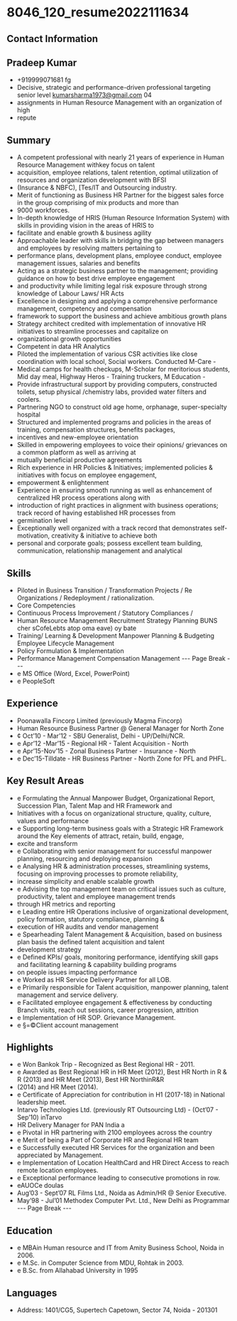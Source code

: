 # 8046_120_resume2022111634

## Contact Information



## Pradeep Kumar

* +919999071681 fg
* Decisive, strategic and performance-driven professional targeting senior level kumarsharma1973@gmail.com 04
* assignments in Human Resource Management with an organization of high
* repute


## Summary

* A competent professional with nearly 21 years of experience in Human Resource Management withkey focus on talent
* acquisition, employee relations, talent retention, optimal utilization of resources and organization development with BFSI
* (Insurance & NBFC), [Tes/IT and Outsourcing industry.
* Merit of functioning as Business HR Partner for the biggest sales force in the group comprising of mix products and more than
* 9000 workforces.
* In-depth knowledge of HRIS (Human Resource Information System) with skills in providing vision in the areas of HRIS to
* facilitate and enable growth & business agility
* Approachable leader with skills in bridging the gap between managers and employees by resolving matters pertaining to
* performance plans, development plans, employee conduct, employee management issues, salaries and benefits
* Acting as a strategic business partner to the management; providing guidance on how to best drive employee engagement
* and productivity while limiting legal risk exposure through strong knowledge of Labour Laws/ HR Acts
* Excellence in designing and applying a comprehensive performance management, competency and compensation
* framework to support the business and achieve ambitious growth plans
* Strategy architect credited with implementation of innovative HR initiatives to streamline processes and capitalize on
* organizational growth opportunities
* Competent in data HR Analytics
* Piloted the implementation of various CSR activities like close coordination with local school, Social workers. Conducted M-Care -
* Medical camps for health checkups, M-Scholar for meritorious students, Mid day meal, Highway Heros - Training truckers, M Education -
* Provide infrastructural support by providing computers, constructed toilets, setup physical /chemistry labs, provided water filters and coolers.
* Partnering NGO to construct old age home, orphanage, super-specialty hospital
* Structured and implemented programs and policies in the areas of training, compensation structures, benefits packages,
* incentives and new-employee orientation
* Skilled in empowering employees to voice their opinions/ grievances on a common platform as well as arriving at
* mutually beneficial productive agreements
* Rich experience in HR Policies & Initiatives; implemented policies & initiatives with focus on employee engagement,
* empowerment & enlightenment
* Experience in ensuring smooth running as well as enhancement of centralized HR process operations along with
* introduction of right practices in alignment with business operations; track record of having established HR processes from
* germination level
* Exceptionally well organized with a track record that demonstrates self-motivation, creativity & initiative to achieve both
* personal and corporate goals; possess excellent team building, communication, relationship management and analytical


## Skills

* Piloted in Business Transition / Transformation Projects / Re Organizations / Redeployment / rationalization.
* Core Competencies
* Continuous Process Improvement / Statutory Compliances /
* Human Resource Management Recruitment Strategy Planning BUNS cher sCofeLebts atop oma eave) oy bate
* Training/ Learning & Development Manpower Planning & Budgeting Employee Lifecycle Management
* Policy Formulation & Implementation
* Performance Management Compensation Management
--- Page Break ---
* e MS Office (Word, Excel, PowerPoint)
* e PeopleSoft


## Experience

* Poonawalla Fincorp Limited (previously Magma Fincorp)
* Human Resource Business Partner @ General Manager for North Zone
* ¢ Oct’10 - Mar’12 - SBU Generalist, Delhi - UP/Delhi/NCR.
* e Apr’12 -Mar’15 - Regional HR - Talent Acquisition - North
* e Apr’15-Nov’15 - Zonal Business Partner - Insurance - North
* e Dec’15-Tilldate - HR Business Partner - North Zone for PFL and PHFL.


## Key Result Areas

* e Formulating the Annual Manpower Budget, Organizational Report, Succession Plan, Talent Map and HR Framework and
* Initiatives with a focus on organizational structure, quality, culture, values and performance
* e Supporting long-term business goals with a Strategic HR Framework around the Key elements of attract, retain, build, engage,
* excite and transform
* e Collaborating with senior management for successful manpower planning, resourcing and deploying expansion
* e Analysing HR & administration processes, streamlining systems, focusing on improving processes to promote reliability,
* increase simplicity and enable scalable growth
* e Advising the top management team on critical issues such as culture, productivity, talent and employee management trends
* through HR metrics and reporting
* e Leading entire HR Operations inclusive of organizational development, policy formation, statutory compliance, planning &
* execution of HR audits and vendor management
* e Spearheading Talent Management & Acquisition, based on business plan basis the defined talent acquisition and talent
* development strategy
* e Defined KPIs/ goals, monitoring performance, identifying skill gaps and facilitating learning & capability building programs
* on people issues impacting performance
* e Worked as HR Service Delivery Partner for all LOB.
* e Primarily responsible for Talent acquisition, manpower planning, talent management and service delivery.
* e Facilitated employee engagement & effectiveness by conducting Branch visits, reach out sessions, career progression, attrition
* e Implementation of HR SOP. Grievance Management.
* e §=©Client account management


## Highlights

* e Won Bankok Trip - Recognized as Best Regional HR - 2011.
* e Awarded as Best Regional HR in HR Meet (2012), Best HR North in R & R (2013) and HR Meet (2013), Best HR NorthinR&R
* (2014) and HR Meet (2014).
* e Certificate of Appreciation for contribution in H1 (2017-18) in National leadership meet.
* Intarvo Technologies Ltd. (previously RT Outsourcing Ltd) - (Oct’07 - Sep’10) inTarvo
* HR Delivery Manager for PAN India a
* e Pivotal in HR partnering with 2100 employees across the country
* e Merit of being a Part of Corporate HR and Regional HR team
* e Successfully executed HR Services for the organization and been appreciated by Management.
* e Implementation of Location HealthCard and HR Direct Access to reach remote location employees.
* e Exceptional performance leading to consecutive promotions in row.
* eAUOCe doulas
* Aug’03 - Sept’07 RL Films Ltd., Noida as Admin/HR @ Senior Executive.
* May’98 - Jul’01 Methodex Computer Pvt. Ltd., New Delhi as Programmar
--- Page Break ---


## Education

* e MBAin Human resource and IT from Amity Business School, Noida in 2006.
* e M.Sc. in Computer Science from MDU, Rohtak in 2003.
* e B.Sc. from Allahabad University in 1995


## Languages

* Address: 1401/CG5, Supertech Capetown, Sector 74, Noida - 201301

